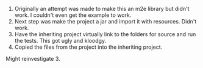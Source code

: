 1) Originally an attempt was made to make this an m2e library but didn't work. I couldn't even get the example to work. 
2) Next step was make the project a jar and import it with resources. Didn't work.
3) Have the inheriting project virtually link to the folders for source and run the tests. This got ugly and kloodgy.
4) Copied the files from the project into the inheriting project.

Might reinvestigate 3.